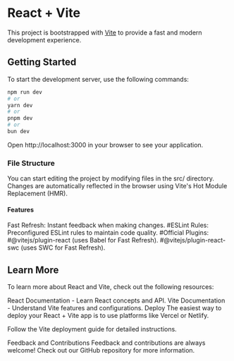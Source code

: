 # React + Vite

This project is bootstrapped with [Vite](https://vitejs.dev/) to provide a fast and modern development experience.

## Getting Started

To start the development server, use the following commands:

```bash
npm run dev
# or
yarn dev
# or
pnpm dev
# or
bun dev
```

Open http://localhost:3000 in your browser to see your application.
### File Structure
You can start editing the project by modifying files in the src/ directory. Changes are automatically reflected in the browser using Vite's Hot Module Replacement (HMR).

#### Features
Fast Refresh: Instant feedback when making changes.
#ESLint Rules: Preconfigured ESLint rules to maintain code quality.
#Official Plugins:
#@vitejs/plugin-react (uses Babel for Fast Refresh).
#@vitejs/plugin-react-swc (uses SWC for Fast Refresh).
## Learn More
To learn more about React and Vite, check out the following resources:

React Documentation - Learn React concepts and API.
Vite Documentation - Understand Vite features and configurations.
Deploy
The easiest way to deploy your React + Vite app is to use platforms like Vercel or Netlify.

Follow the Vite deployment guide for detailed instructions.

Feedback and Contributions
Feedback and contributions are always welcome! Check out our GitHub repository for more information.
